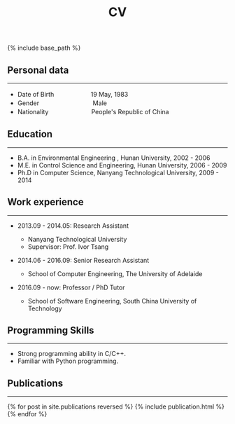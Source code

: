﻿---
layout: archive
title: "CV"
permalink: /cv/
author_profile: true
redirect_from:
  - /resume
---

{% include base_path %}

Personal data    
----------
*******
* Date of Birth　　　　　　19 May, 1983
* Gender　　　　　　　　 &ensp;Male
* Nationality　　　　　　　People's Republic of China

Education
----------
*******
* B.A. in Environmental Engineering , Hunan University, 2002 - 2006
* M.E. in Control Science and Engineering, Hunan University, 2006 - 2009
* Ph.D in Computer Science, Nanyang Technological University, 2009 - 2014

Work experience
----------
*******
* 2013.09 - 2014.05: Research Assistant
  * Nanyang Technological University
  * Supervisor: Prof. Ivor Tsang

* 2014.06 - 2016.09: Senior Research Assistant
  * School of Computer Engineering, The University of Adelaide

* 2016.09 - now: Professor / PhD Tutor
  * School of Software Engineering, South China University of Technology

Programming Skills
----------
*******
* Strong programming ability in C/C++.
* Familiar with Python programming.

Publications
----------
*******
<table>
{% for post in site.publications reversed %}
  <tr>{% include publication.html %}</tr>
{% endfor %}
</table>